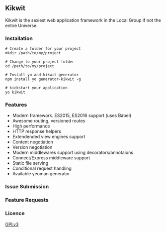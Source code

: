 ## Kikwit

Kikwit is the sexiest web application framework in the Local Group if not the entire Universe. 

### Installation
```
# Create a folder for your project
mkdir /path/to/my/project

# Change to your project folder
cd /path/to/my/project

# Install yo and kikwit generator
npm install yo generator-kikwit -g

# kickstart your application
yo kikwit
```

### Features
* Modern framework. ES2015, ES2016 support (uses Babel)
* Awesome routing, versioned routes
* High performance
* HTTP response helpers
* Extendended view engines support
* Content negotiation
* Version negotiation
* Modern middlewares support using decorators/annotaions
* Connect/Express middleware support
* Static file serving
* Conditional request handling
* Available yeoman generator

### Issue Submission


### Feature Requests


### Licence
[GPLv3](http://www.gnu.org/licenses/gpl-3.0.en.html)
